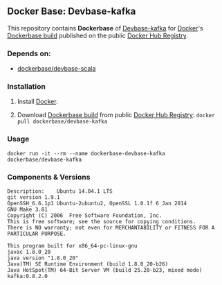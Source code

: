 ## Docker Base: Devbase-kafka


This repository contains **Dockerbase** of [Devbase-kafka](http://kafka.apache.org/) for [Docker](https://www.docker.com/)'s [Dockerbase build](https://registry.hub.docker.com/u/dockerbase/devbase-kafka/) published on the public [Docker Hub Registry](https://registry.hub.docker.com/).


### Depends on:

* [dockerbase/devbase-scala](https://registry.hub.docker.com/u/dockerbase/devbase-scala)


### Installation

1. Install [Docker](https://docs.docker.com/installation/).

2. Download [Dockerbase build](https://registry.hub.docker.com/u/dockerbase/devbase-kafka/) from public [Docker Hub Registry](https://registry.hub.docker.com/): `docker pull dockerbase/devbase-kafka`


### Usage

    docker run -it --rm --name dockerbase-devbase-kafka dockerbase/devbase-kafka

### Components & Versions

    Description:	Ubuntu 14.04.1 LTS
    git version 1.9.1
    OpenSSH_6.6.1p1 Ubuntu-2ubuntu2, OpenSSL 1.0.1f 6 Jan 2014
    GNU Make 3.81
    Copyright (C) 2006  Free Software Foundation, Inc.
    This is free software; see the source for copying conditions.
    There is NO warranty; not even for MERCHANTABILITY or FITNESS FOR A
    PARTICULAR PURPOSE.
    
    This program built for x86_64-pc-linux-gnu
    javac 1.8.0_20
    java version "1.8.0_20"
    Java(TM) SE Runtime Environment (build 1.8.0_20-b26)
    Java HotSpot(TM) 64-Bit Server VM (build 25.20-b23, mixed mode)
    kafka:0.8.2.0
